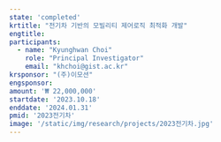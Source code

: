 ```yaml
---
state: 'completed'
krtitle: "전기차 기반의 모빌리티 제어로직 최적화 개발"
engtitle: 
participants: 
  - name: "Kyunghwan Choi"
    role: "Principal Investigator"
    email: "khchoi@gist.ac.kr"
krsponsor: "(주)이모션"
engsponsor: 
amount: '₩ 22,000,000'
startdate: '2023.10.18'
enddate: '2024.01.31'
pmid: '2023전기차'
image: '/static/img/research/projects/2023전기차.jpg'
---
```


